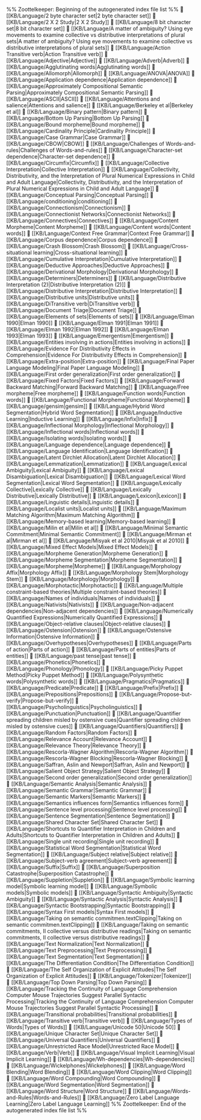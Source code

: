 %% Zoottelkeeper: Beginning of the autogenerated index file list  %%
📄 [[KB/Language/2 byte character set|2 byte character set]]
📄 [[KB/Language/2 X 2 Study|2 X 2 Study]]
📄 [[KB/Language/8 bit character set|8 bit character set]]
📄 [[KB/Language/A matter of ambiguity? Using eye movements to examine collective vs distributive interpretations of plural sets|A matter of ambiguity? Using eye movements to examine collective vs distributive interpretations of plural sets]]
📄 [[KB/Language/Action Transitive verb|Action Transitive verb]]
📄 [[KB/Language/Adjective|Adjective]]
📄 [[KB/Language/Adverb|Adverb]]
📄 [[KB/Language/Agglutinating words|Agglutinating words]]
📄 [[KB/Language/Allomorph|Allomorph]]
📄 [[KB/Language/ANOVA|ANOVA]]
📄 [[KB/Language/Application dependence|Application dependence]]
📄 [[KB/Language/Approximately Compositional Semantic Parsing|Approximately Compositional Semantic Parsing]]
📄 [[KB/Language/ASCII|ASCII]]
📄 [[KB/Language/Attentions and salience|Attentions and salience]]
📄 [[KB/Language/Berkeley et al|Berkeley et al]]
📄 [[KB/Language/Binary pattern|Binary pattern]]
📄 [[KB/Language/Bottom Up Parsing|Bottom Up Parsing]]
📄 [[KB/Language/Bound morpheme|Bound morpheme]]
📄 [[KB/Language/Cardinality Principle|Cardinality Principle]]
📄 [[KB/Language/Case Grammar|Case Grammar]]
📄 [[KB/Language/CBOW|CBOW]]
📄 [[KB/Language/Challenges of Words-and-rules|Challenges of Words-and-rules]]
📄 [[KB/Language/Character-set dependence|Character-set dependence]]
📄 [[KB/Language/Circumfix|Circumfix]]
📄 [[KB/Language/Collective Interpretation|Collective Interpretation]]
📄 [[KB/Language/Collectivity, Distributivity, and the Interpretation of Plural Numerical Expressions in Child and Adult Language|Collectivity, Distributivity, and the Interpretation of Plural Numerical Expressions in Child and Adult Language]]
📄 [[KB/Language/Conceptual Parsing|Conceptual Parsing]]
📄 [[KB/Language/conditioning|conditioning]]
📄 [[KB/Language/Connectionism|Connectionism]]
📄 [[KB/Language/Connectionist Networks|Connectionist Networks]]
📄 [[KB/Language/Connectives|Connectives]]
📄 [[KB/Language/Content Morpheme|Content Morpheme]]
📄 [[KB/Language/Content words|Content words]]
📄 [[KB/Language/Context Free Grammar|Context Free Grammar]]
📄 [[KB/Language/Corpus dependence|Corpus dependence]]
📄 [[KB/Language/Crash Blossom|Crash Blossom]]
📄 [[KB/Language/Cross-situational learning|Cross-situational learning]]
📄 [[KB/Language/Cumulative Interpretation|Cumulative Interpretation]]
📄 [[KB/Language/Deductive Approaches|Deductive Approaches]]
📄 [[KB/Language/Derivational Morphology|Derivational Morphology]]
📄 [[KB/Language/Determiners|Determiners]]
📄 [[KB/Language/Distributive Interpretation (2)|Distributive Interpretation (2)]]
📄 [[KB/Language/Distributive Interpretation|Distributive Interpretation]]
📄 [[KB/Language/Distributive units|Distributive units]]
📄 [[KB/Language/DiTransitive verb|DiTransitive verb]]
📄 [[KB/Language/Document Triage|Document Triage]]
📄 [[KB/Language/Elements of sets|Elements of sets]]
📄 [[KB/Language/Elman 1990|Elman 1990]]
📄 [[KB/Language/Elman 1991|Elman 1991]]
📄 [[KB/Language/Elman 1992|Elman 1992]]
📄 [[KB/Language/Elman 1993|Elman 1993]]
📄 [[KB/Language/Emergentism|Emergentism]]
📄 [[KB/Language/Entities involving in actions|Entities involving in actions]]
📄 [[KB/Language/Evidence For Distributivity Effects in Comprehension|Evidence For Distributivity Effects in Comprehension]]
📄 [[KB/Language/Extra-position|Extra-position]]
📄 [[KB/Language/Final Paper Language Modeling|Final Paper Language Modeling]]
📄 [[KB/Language/First order generalization|First order generalization]]
📄 [[KB/Language/Fixed Factors|Fixed Factors]]
📄 [[KB/Language/Forward Backward Matching|Forward Backward Matching]]
📄 [[KB/Language/Free morpheme|Free morpheme]]
📄 [[KB/Language/Function words|Function words]]
📄 [[KB/Language/Functional Morpheme|Functional Morpheme]]
📄 [[KB/Language/gensim|gensim]]
📄 [[KB/Language/Hybrid Word Segmentation|Hybrid Word Segmentation]]
📄 [[KB/Language/Inductive Learning|Inductive Learning]]
📄 [[KB/Language/Infix|Infix]]
📄 [[KB/Language/Inflectional Morphology|Inflectional Morphology]]
📄 [[KB/Language/Inflectional words|Inflectional words]]
📄 [[KB/Language/Isolating words|Isolating words]]
📄 [[KB/Language/Language dependence|Language dependence]]
📄 [[KB/Language/Language Identification|Language Identification]]
📄 [[KB/Language/Latent Dirchlet Allocation|Latent Dirchlet Allocation]]
📄 [[KB/Language/Lemmatization|Lemmatization]]
📄 [[KB/Language/Lexical Ambiguity|Lexical Ambiguity]]
📄 [[KB/Language/Lexical Disambiguation|Lexical Disambiguation]]
📄 [[KB/Language/Lexical Word Segmentation|Lexical Word Segmentation]]
📄 [[KB/Language/Lexically Collective|Lexically Collective]]
📄 [[KB/Language/Lexically Distributive|Lexically Distributive]]
📄 [[KB/Language/Lexicon|Lexicon]]
📄 [[KB/Language/Linguistic details|Linguistic details]]
📄 [[KB/Language/Localist units|Localist units]]
📄 [[KB/Language/Maximum Matching Algorithm|Maximum Matching Algorithm]]
📄 [[KB/Language/Memory-based learning|Memory-based learning]]
📄 [[KB/Language/Milin et al|Milin et al]]
📄 [[KB/Language/Minimal Semantic Commitment|Minimal Semantic Commitment]]
📄 [[KB/Language/Mirman et al|Mirman et al]]
📄 [[KB/Language/Misyak et al 2010|Misyak et al 2010]]
📄 [[KB/Language/Mixed Effect Models|Mixed Effect Models]]
📄 [[KB/Language/Morpheme Generation|Morpheme Generation]]
📄 [[KB/Language/Morpheme Segmentation|Morpheme Segmentation]]
📄 [[KB/Language/Morpheme|Morpheme]]
📄 [[KB/Language/Morphology Affix|Morphology Affix]]
📄 [[KB/Language/Morphology Stem|Morphology Stem]]
📄 [[KB/Language/Morphology|Morphology]]
📄 [[KB/Language/Morphotactic|Morphotactic]]
📄 [[KB/Language/Multiple constraint-based theories|Multiple constraint-based theories]]
📄 [[KB/Language/Names of individuals|Names of individuals]]
📄 [[KB/Language/Nativists|Nativists]]
📄 [[KB/Language/Non-adjacent dependencies|Non-adjacent dependencies]]
📄 [[KB/Language/Numerically Quantified Expressions|Numerically Quantified Expressions]]
📄 [[KB/Language/Object-relative clauses|Object-relative clauses]]
📄 [[KB/Language/Ostension|Ostension]]
📄 [[KB/Language/Ostensive Information|Ostensive Information]]
📄 [[KB/Language/Overhypotheses|Overhypotheses]]
📄 [[KB/Language/Parts of action|Parts of action]]
📄 [[KB/Language/Parts of entities|Parts of entities]]
📄 [[KB/Language/past tense|past tense]]
📄 [[KB/Language/Phonetics|Phonetics]]
📄 [[KB/Language/Phonology|Phonology]]
📄 [[KB/Language/Picky Puppet Method|Picky Puppet Method]]
📄 [[KB/Language/Polysynthetic words|Polysynthetic words]]
📄 [[KB/Language/Pragmatics|Pragmatics]]
📄 [[KB/Language/Predicate|Predicate]]
📄 [[KB/Language/Prefix|Prefix]]
📄 [[KB/Language/Prepositions|Prepositions]]
📄 [[KB/Language/Propose-but-verify|Propose-but-verify]]
📄 [[KB/Language/Psycholinguistics|Psycholinguistics]]
📄 [[KB/Language/Punctuation|Punctuation]]
📄 [[KB/Language/Quantifier spreading children misled by ostensive cues|Quantifier spreading children misled by ostensive cues]]
📄 [[KB/Language/Quantifiers|Quantifiers]]
📄 [[KB/Language/Random Factors|Random Factors]]
📄 [[KB/Language/Relevance Account|Relevance Account]]
📄 [[KB/Language/Relevance Theory|Relevance Theory]]
📄 [[KB/Language/Rescorla-Wagner Algorithm|Rescorla-Wagner Algorithm]]
📄 [[KB/Language/Rescorla-Wagner Blocking|Rescorla-Wagner Blocking]]
📄 [[KB/Language/Saffran, Aslin and Newport|Saffran, Aslin and Newport]]
📄 [[KB/Language/Salient Object Strategy|Salient Object Strategy]]
📄 [[KB/Language/Second order generalization|Second order generalization]]
📄 [[KB/Language/Semantic Analysis|Semantic Analysis]]
📄 [[KB/Language/Semantic Grammar|Semantic Grammar]]
📄 [[KB/Language/Semantic Markers|Semantic Markers]]
📄 [[KB/Language/Semantics influences form|Semantics influences form]]
📄 [[KB/Language/Sentence level processing|Sentence level processing]]
📄 [[KB/Language/Sentence Segmentation|Sentence Segmentation]]
📄 [[KB/Language/Shared Character Set|Shared Character Set]]
📄 [[KB/Language/Shortcuts to Quantifier Interpretation in Children and Adults|Shortcuts to Quantifier Interpretation in Children and Adults]]
📄 [[KB/Language/Single unit recording|Single unit recording]]
📄 [[KB/Language/Statistical Word Segmentation|Statistical Word Segmentation]]
📄 [[KB/Language/Subject relative|Subject relative]]
📄 [[KB/Language/Subject-verb agreement|Subject-verb agreement]]
📄 [[KB/Language/Suffix|Suffix]]
📄 [[KB/Language/Superposition Catastrophe|Superposition Catastrophe]]
📄 [[KB/Language/Suppletion|Suppletion]]
📄 [[KB/Language/Symbolic learning model|Symbolic learning model]]
📄 [[KB/Language/Symbolic models|Symbolic models]]
📄 [[KB/Language/Syntactic Ambiguity|Syntactic Ambiguity]]
📄 [[KB/Language/Syntactic Analysis|Syntactic Analysis]]
📄 [[KB/Language/Syntactic Bootstrapping|Syntactic Bootstrapping]]
📄 [[KB/Language/Syntax First models|Syntax First models]]
📄 [[KB/Language/Taking on semantic commitmen.textClipping|Taking on semantic commitmen.textClipping]]
📄 [[KB/Language/Taking on semantic commitments, II collective versus distributive readings|Taking on semantic commitments, II collective versus distributive readings]]
📄 [[KB/Language/Text Normalization|Text Normalization]]
📄 [[KB/Language/Text Preprocessing|Text Preprocessing]]
📄 [[KB/Language/Text Segmentation|Text Segmentation]]
📄 [[KB/Language/The Differentiation Condition|The Differentiation Condition]]
📄 [[KB/Language/The Self Organization of Explicit Attitudes|The Self Organization of Explicit Attitudes]]
📄 [[KB/Language/Tokenizer|Tokenizer]]
📄 [[KB/Language/Top Down Parsing|Top Down Parsing]]
📄 [[KB/Language/Tracking the Continuity of Language Comprehension Computer Mouse Trajectories Suggest Parallel Syntactic Processing|Tracking the Continuity of Language Comprehension Computer Mouse Trajectories Suggest Parallel Syntactic Processing]]
📄 [[KB/Language/Transitional probabilities|Transitional probabilities]]
📄 [[KB/Language/Transitive verb|Transitive verb]]
📄 [[KB/Language/Types of Words|Types of Words]]
📄 [[KB/Language/Unicode 50|Unicode 50]]
📄 [[KB/Language/Unique Character Set|Unique Character Set]]
📄 [[KB/Language/Universal Quantifiers|Universal Quantifiers]]
📄 [[KB/Language/Unrestricted Race Model|Unrestricted Race Model]]
📄 [[KB/Language/Verb|Verb]]
📄 [[KB/Language/Visual Implicit Learning|Visual Implicit Learning]]
📄 [[KB/Language/Wh-dependencies|Wh-dependencies]]
📄 [[KB/Language/Wickelphones|Wickelphones]]
📄 [[KB/Language/Word Blending|Word Blending]]
📄 [[KB/Language/Word Clipping|Word Clipping]]
📄 [[KB/Language/Word Compounding|Word Compounding]]
📄 [[KB/Language/Word Segmentation|Word Segmentation]]
📄 [[KB/Language/Word Structure|Word Structure]]
📄 [[KB/Language/Words-and-Rules|Words-and-Rules]]
📄 [[KB/Language/Zero Label Language Learning|Zero Label Language Learning]]
%% Zoottelkeeper: End of the autogenerated index file list  %%
